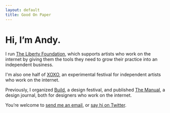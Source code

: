 ```yaml
---
layout: default
title: Good On Paper
---
```


# Hi, I’m Andy.

I run [The Liberty Foundation](http://theliberty.foundation), which supports artists who work on the internet by giving them the tools they need to grow their practice into an independent business.

I'm also one half of [XOXO](http://xoxofest.com), an experimental festival for independent artists who work on the internet. 

Previously, I organized [Build](http://buildconf.com), a design festival, and published [The Manual](http://themanual.org), a design journal, both for designers who work on the internet.

You’re welcome to [send me an email](mailto:hi@andymcmillan.com), or [say hi on Twitter](http://twitter.com/andymcmillan).
